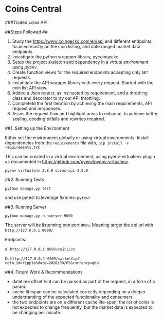 # Coins Central
###Traded coins API.


##Steps Followed ##

1. Study the https://www.coingecko.com/en/api and different endpoints, focused mostly on the coin listing, and date ranged market data endpoints.
2. Investigate the python wrapperr library, pycoingecko.
3. Setup the project skeleton and dependency in a *virtual environment using pyenv*.
4. Create function views for the required endpoints accepting only `GET` requests.
5. Instantiate the API wrapper library with every request. Started with the coin list API view.
6. Added a Json render, as insinuated by requirement, and a throttling class and decorator to try out API throttling.
7. Completetd the first iteration by achieving the main requirements, API request and rersponses.
8. Asses the request flow and highlight areas to enhance. to achieve better scaling, cooding pitfalls and rewrites required.


##1. Setting up the Environment

Either set the environment globally or using virtual environments.
Install dependencies from the `requirements` file with,
`pip install -r requirements.txt`

This can be created in a virtual environment, using pyenv-virtualenv plugin as documented in https://github.com/pyenv/pyenv-virtualenv.

`pyenv virtualenv 3.8.0 coins-api-3.8.0`

##2. Running Tests

`python manage.py test`

and use pytest to leverage fixtures:
`pytest`


##3. Running Server

`python manage.py runserver 9000`

The server will be listenning onn port `9000`. Meaning target the api uri with `http://127.0.0.1:9009/`.

Endpoints:

a. `http://127.0.0.1:9009/coinList`

b. `http://127.0.0.1:9009/marketCap?coin_id=ripple&date=2020/08/05&currency=gbp`

##4. Future Work & Recommendations
- datetime offset hint can be parsed as part of the request, in a form of a param.
- cache lifespan can be calculated correctly depending on a deeper understanding of the expected functionality and consumers.
- the two endpoints are on a different cache life-span, the list of coins is not expected to change frequently, but the market data is expected to be changing per minute.